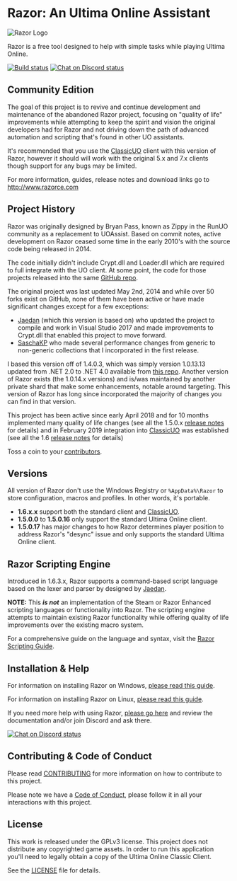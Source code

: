 # Razor: An Ultima Online Assistant

![Razor Logo](https://imgur.com/jTtHLVF.png)

Razor is a free tool designed to help with simple tasks while playing Ultima Online.

[![Build status](https://ci.appveyor.com/api/projects/status/1815mo6is2t8fl1o?svg=true)](https://ci.appveyor.com/project/markdwags/razor) [![Chat on Discord status](https://img.shields.io/discord/458277173208547350.svg?logo=discord)](https://discord.gg/VdyCpjQ)

## Community Edition

The goal of this project is to revive and continue development and maintenance of the abandoned Razor project, focusing on "quality of life" improvements while attempting to keep the spirit and vision the original developers had for Razor and not driving down the path of advanced automation and scripting that's found in other UO assistants.

It's recommended that you use the [ClassicUO](https://github.com/andreakarasho/ClassicUO) client with this version of Razor, however it should will work with the original 5.x and 7.x clients though support for any bugs may be limited.

For more information, guides, release notes and download links go to http://www.razorce.com

## Project History

Razor was originally designed by Bryan Pass, known as Zippy in the RunUO community as a replacement to UOAssist. Based on commit notes, active development on Razor ceased some time in the early 2010's with the source code being released in 2014.

 The code initially didn't include Crypt.dll and Loader.dll which are required to full integrate with the UO client. At some point, the code for those projects released into the same [GitHub repo](https://github.com/msturgill/razor).

 The original project was last updated May 2nd, 2014 and while over 50 forks exist on GitHub, none of them have been active or have made significant changes except for a few exceptions:

* [Jaedan](https://github.com/jaedan) (which this version is based on) who updated the project to compile and work in Visual Studio 2017 and made improvements to Crypt.dll that enabled this project to move forward.
* [SaschaKP](https://github.com/SaschaKP) who made several performance changes from generic to non-generic collections that I incorporated in the first release.

I based this version off of 1.4.0.3, which was simply version 1.0.13.13 updated from .NET 2.0 to .NET 4.0 available from [this repo](https://github.com/msturgill/razor). Another version of Razor exists (the 1.0.14.x versions) and is/was maintained by another private shard that make some enhancements, notable around targeting. This version of Razor has long since incorporated the majority of changes you can find in that version.

This project has been active since early April 2018 and for 10 months implemented many quality of life changes (see all the 1.5.0.x [release notes](http://www.uor-razor.com/#releasenotes) for details) and in February 2019 integration into [ClassicUO](https://github.com/andreakarasho/ClassicUO) was established (see all the 1.6 [release notes](https://github.com/markdwags/Razor/releases/) for details)

Toss a coin to your [contributors](https://github.com/markdwags/Razor/graphs/contributors).

## Versions

All version of Razor don't use the Windows Registry or `%AppData%\Razor` to store configuration, macros and profiles. In other words, it's portable.

* **1.6.x.x** support both the standard client and [ClassicUO](https://github.com/andreakarasho/ClassicUO).
* **1.5.0.0** to **1.5.0.16** only support the standard Ultima Online client.
* **1.5.0.17** has major changes to how Razor determines player position to address Razor's "desync" issue and only supports the standard Ultima Online client.

## Razor Scripting Engine

Introduced in 1.6.3.x, Razor supports a command-based script language based on the lexer and parser by designed by [Jaedan](https://github.com/jaedan).

**NOTE:** This ***is not*** an implementation of the Steam or Razor Enhanced scripting languages or functionality into Razor. The scripting engine attempts to maintain existing Razor functionality while offering quality of life improvements over the existing macro system.

For a comprehensive guide on the language and syntax, visit the [Razor Scripting Guide](http://www.razorce.com/guide/).

## Installation & Help

For information on installing Razor on Windows, [please read this guide](http://www.razorce.com/install/windows/).

For information on installing Razor on Linux, [please read this guide](http://www.razorce.com/install/linux/).

If you need more help with using Razor, [please go here](http://www.razorce.com/help) and review the documentation and/or join Discord and ask there.

[![Chat on Discord status](https://img.shields.io/discord/458277173208547350.svg?logo=discord)](https://discord.gg/VdyCpjQ)

## Contributing & Code of Conduct

Please read [CONTRIBUTING](CONTRIBUTING.md) for more information on how to contribute to this project.

Please note we have a [Code of Conduct](CODE_OF_CONDUCT.md), please follow it in all your interactions with this project.

## License

This work is released under the GPLv3 license. This project does not distribute any copyrighted game assets. In order to run this application you'll need to legally obtain a copy of the Ultima Online Classic Client.

See the [LICENSE](LICENSE.md) file for details.
